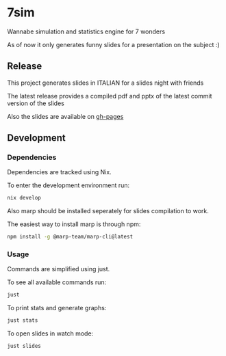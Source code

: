 # 7sim

Wannabe simulation and statistics engine for 7 wonders

As of now it only generates funny slides for a presentation on the subject :)

## Release

This project generates slides in ITALIAN for a slides night with friends

The latest release provides a compiled pdf and pptx of the latest commit version of the slides

Also the slides are available on [gh-pages](https://oldranda1414.github.io/7sim/)

## Development

### Dependencies

Dependencies are tracked using Nix.

To enter the development environment run:

```sh
nix develop
```

Also marp should be installed seperately for slides compilation to work.

The easiest way to install marp is through npm:

```sh
npm install -g @marp-team/marp-cli@latest
```

### Usage

Commands are simplified using just.

To see all available commands run:

```sh
just
```

To print stats and generate graphs:

```sh
just stats
```

To open slides in watch mode:

```sh
just slides
```
